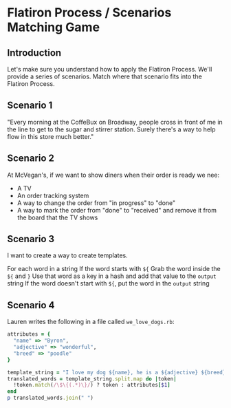# Flatiron Process / Scenarios Matching Game

## Introduction

Let's make sure you understand how to apply the Flatiron Process. We'll provide
a series of scenarios. Match where that scenario fits into the Flatiron
Process.

## Scenario 1

"Every morning at the CoffeBux on Broadway, people cross in front of me in the
line to get to the sugar and stirrer station. Surely there's a way to help flow
in this store much better."

## Scenario 2

At McVegan's, if we want to show diners when their order is ready we nee:

* A TV
* An order tracking system
* A way to change the order from "in progress" to "done"
* A way to mark the order from "done" to "received" and remove it from the
  board that the TV shows

## Scenario 3

I want to create a way to create templates.

For each word in a string
  If the word starts with `${`
    Grab the word inside the `${` and `}`
      Use that word as a key in a hash and add that value to the `output` string
  If the word doesn't start with `${`, put the word in the `output` string

## Scenario 4

Lauren writes the following in a file called `we_love_dogs.rb`:

```ruby
attributes = {
  "name" => "Byron",
  "adjective" => "wonderful",
  "breed" => "poodle"
}

template_string = "I love my dog ${name}, he is a ${adjective} ${breed}."
translated_words = template_string.split.map do |token|
  !token.match(/\$\{(.*)\}/) ? token : attributes[$1]
end
p translated_words.join(" ")
```

